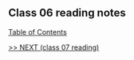 ## Class 06 reading notes

[Table of Contents](https://wondwosentsige.github.io/code-201-reading-notes/Home)


























[>> NEXT (class 07 reading)](https://wondwosentsige.github.io/code-201-reading-notes/class-07)


